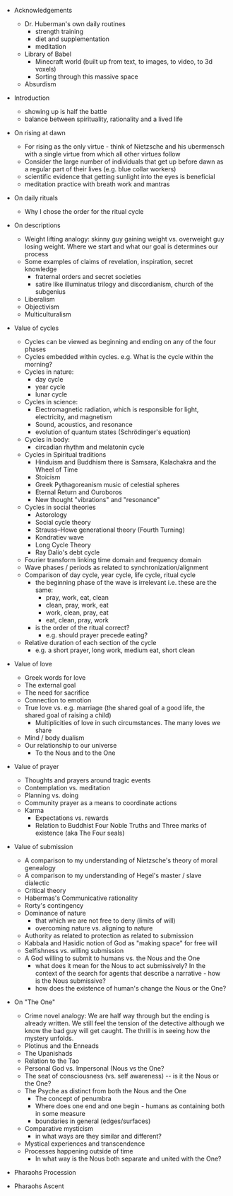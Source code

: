 - Acknowledgements
    - Dr. Huberman's own daily routines
        - strength training
        - diet and supplementation
        - meditation
    - Library of Babel
        - Minecraft world (built up from text, to images, to video, to 3d voxels)
        - Sorting through this massive space
    - Absurdism

- Introduction
    - showing up is half the battle
    - balance between spirituality, rationality and a lived life

- On rising at dawn
    - For rising as the only virtue - think of Nietzsche and his ubermensch with a single virtue from which all other virtues follow
    - Consider the large number of individuals that get up before dawn as a regular part of their lives (e.g. blue collar workers)
    - scientific evidence that getting sunlight into the eyes is beneficial
    - meditation practice with breath work and mantras

- On daily rituals
    - Why I chose the order for the ritual cycle

- On descriptions
    - Weight lifting analogy: skinny guy gaining weight vs. overweight guy losing weight. Where we start and what our goal is determines our process
    - Some examples of claims of revelation, inspiration, secret knowledge
        - fraternal orders and secret societies
        - satire like illuminatus trilogy and discordianism, church of the subgenius
    - Liberalism
    - Objectivism
    - Multiculturalism

- Value of cycles
    - Cycles can be viewed as beginning and ending on any of the four phases
    - Cycles embedded within cycles. e.g. What is the cycle within the morning?
    - Cycles in nature:
        - day cycle
        - year cycle
        - lunar cycle
    - Cycles in science:
        - Electromagnetic radiation, which is responsible for light, electricity, and magnetism
        - Sound, acoustics, and resonance
        - evolution of quantum states (Schrödinger's equation)
    - Cycles in body:
        - circadian rhythm and melatonin cycle
    - Cycles in Spiritual traditions
        - Hinduism and Buddhism there is Samsara, Kalachakra and the Wheel of Time
        - Stoicism
        - Greek Pythagoreanism music of celestial spheres
        - Eternal Return and Ouroboros
        - New thought "vibrations" and "resonance"
    - Cycles in social theories
        - Astorology
        - Social cycle theory
        - Strauss–Howe generational theory (Fourth Turning)
        - Kondratiev wave 
        - Long Cycle Theory
        - Ray Dalio's debt cycle
    - Fourier transform linking time domain and frequency domain
    - Wave phases / periods as related to synchronization/alignment
    - Comparison of day cycle, year cycle, life cycle, ritual cycle
        - the beginning phase of the wave is irrelevant i.e. these are the same:
            - pray, work, eat, clean 
            - clean, pray, work, eat 
            - work, clean, pray, eat 
            - eat, clean, pray, work
        - is the order of the ritual correct?
            - e.g. should prayer precede eating?
    - Relative duration of each section of the cycle
        - e.g. a short prayer, long work, medium eat, short clean

- Value of love
    - Greek words for love
    - The external goal
    - The need for sacrifice
    - Connection to emotion
    - True love vs. e.g. marriage (the shared goal of a good life, the shared goal of raising a child)
        - Multiplicities of love in such circumstances. The many loves we share
    - Mind / body dualism
    - Our relationship to our universe
        - To the Nous and to the One

- Value of prayer
    - Thoughts and prayers around tragic events
    - Contemplation vs. meditation
    - Planning vs. doing
    - Community prayer as a means to coordinate actions
    - Karma
        - Expectations vs. rewards
        - Relation to Buddhist Four Noble Truths and Three marks of existence (aka The Four seals)

- Value of submission
    - A comparison to my understanding of Nietzsche's theory of moral genealogy
    - A comparison to my understanding of Hegel's master / slave dialectic
    - Critical theory
    - Habermas's Communicative rationality
    - Rorty's contingency
    - Dominance of nature
        - that which we are not free to deny (limits of will)
        - overcoming nature vs. aligning to nature
    - Authority as related to protection as related to submission
    - Kabbala and Hasidic notion of God as "making space" for free will
    - Selfishness vs. willing submission
    - A God willing to submit to humans vs. the Nous and the One
        - what does it mean for the Nous to act submissively? In the context of the search for agents that describe a narrative - how is the Nous submissive?
        - how does the existence of human's change the Nous or the One?

- On "The One"
    - Crime novel analogy: We are half way through but the ending is already written. We still feel the tension of the detective although we know the bad guy will get caught. The thrill is in seeing how the mystery unfolds.
    - Plotinus and the Enneads
    - The Upanishads
    - Relation to the Tao
    - Personal God vs. Impersonal (Nous vs the One?
    - The seat of consciousness (vs. self awareness) -- is it the Nous or the One?
    - The Psyche as distinct from both the Nous and the One
        - The concept of penumbra
        - Where does one end and one begin - humans as containing both in some measure
        - boundaries in general (edges/surfaces)
    - Comparative mysticism
        - in what ways are they similar and different?
    - Mystical experiences and transcendence
    - Processes happening outside of time
        - In what way is the Nous both separate and united with the One?

- Pharaohs Procession

- Pharaohs Ascent
